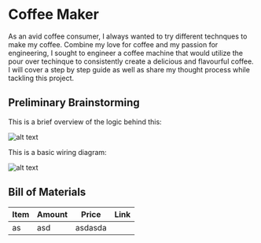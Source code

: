# Coffee Maker

As an avid coffee consumer, I always wanted to try different technques to make my coffee. Combine my love for coffee and my passion for engineering, I sought to engineer a coffee machine that would utilize the pour over techinque to consistently create a delicious and flavourful coffee. I will cover a step by step guide as well as share my thought process while tackling this project.

## Preliminary Brainstorming

This is a brief overview of the logic behind this:

![alt text](https://github.com/vua6/Coffee-Maker/blob/main/images/Logic.png?raw=true) 

This is a basic wiring diagram:

![alt text](https://github.com/vua6/Coffee-Maker/blob/main/images/Wiring.png?raw=true)

## Bill of Materials

| Item | Amount | Price |Link|
| -----|--------|-------|---|
|as|asd|asdasda|
